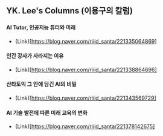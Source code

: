 ## YK. Lee's Columns (이용구의 칼럼)

#### AI Tutor, 인공지능 튜터와 미래
 - (Link)[https://blog.naver.com/riiid_santa/221335064869]

#### 인간 강사가 사라지는 이유
 - (Link)[https://blog.naver.com/riiid_santa/221338864696]

#### 산타토익 그 안에 담긴 AI의 비밀
 - (Link)[https://blog.naver.com/riiid_santa/221343569729]

#### AI 기술 발전에 따른 미래 교육의 변화
 - (Link)[https://blog.naver.com/riiid_santa/221378142675]

